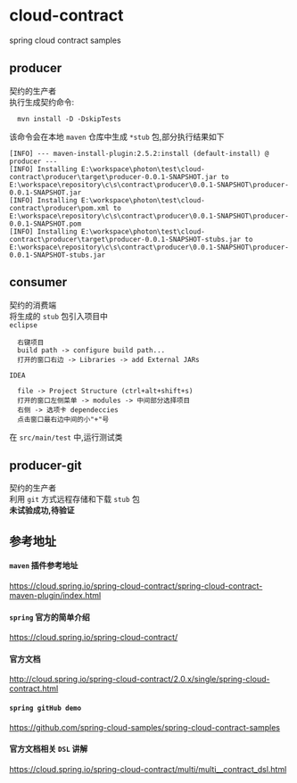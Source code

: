 # cloud-contract
spring cloud contract samples

## producer
契约的生产者  
执行生成契约命令:  
```
  mvn install -D -DskipTests
```
该命令会在本地 `maven` 仓库中生成 `*stub` 包,部分执行结果如下  
```
[INFO] --- maven-install-plugin:2.5.2:install (default-install) @ producer ---
[INFO] Installing E:\workspace\photon\test\cloud-contract\producer\target\producer-0.0.1-SNAPSHOT.jar to E:\workspace\repository\c\s\contract\producer\0.0.1-SNAPSHOT\producer-0.0.1-SNAPSHOT.jar
[INFO] Installing E:\workspace\photon\test\cloud-contract\producer\pom.xml to E:\workspace\repository\c\s\contract\producer\0.0.1-SNAPSHOT\producer-0.0.1-SNAPSHOT.pom
[INFO] Installing E:\workspace\photon\test\cloud-contract\producer\target\producer-0.0.1-SNAPSHOT-stubs.jar to E:\workspace\repository\c\s\contract\producer\0.0.1-SNAPSHOT\producer-0.0.1-SNAPSHOT-stubs.jar
```  

## consumer
契约的消费端  
将生成的 `stub` 包引入项目中  
`eclipse`
```
  右键项目
  build path -> configure build path...
  打开的窗口右边 -> Libraries -> add External JARs  
```
`IDEA`   
```
  file -> Project Structure (ctrl+alt+shift+s)
  打开的窗口左侧菜单 -> modules -> 中间部分选择项目
  右侧 -> 选项卡 dependeccies
  点击窗口最右边中间的小"+"号
```
在 `src/main/test` 中,运行测试类  

## producer-git
契约的生产者  
利用 `git` 方式远程存储和下载 `stub` 包  
**未试验成功,待验证**

## 参考地址
#### `maven` 插件参考地址   
https://cloud.spring.io/spring-cloud-contract/spring-cloud-contract-maven-plugin/index.html  
#### `spring` 官方的简单介绍
https://cloud.spring.io/spring-cloud-contract/
#### 官方文档
http://cloud.spring.io/spring-cloud-contract/2.0.x/single/spring-cloud-contract.html
#### `spring gitHub demo`
https://github.com/spring-cloud-samples/spring-cloud-contract-samples
#### 官方文档相关 `DSL` 讲解
https://cloud.spring.io/spring-cloud-contract/multi/multi__contract_dsl.html
